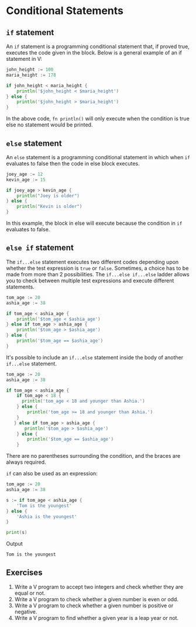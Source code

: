 # Conditional Statements

## `if` statement

An `if` statement is a programming conditional statement that, if proved true, executes the code given in the block. Below is a general example of an if statement in V:

```go
john_height := 100
maria_height := 178

if john_height < maria_height {
    println('$john_height < $maria_height')
} else {
    println('$john_height > $maria_height')
}
```

In the above code, `fn println()` will only execute when the condition is true else no statement would be printed.

## `else` statement

An `else` statement is a programming conditional statement in which when `if` evaluates to false then the code in else block executes.

```go
joey_age := 12
kevin_age := 15

if joey_age > kevin_age {
    println("Joey is older")
} else {
    println("Kevin is older")
}
```

In this example, the block in else will execute because the condition in `if` evaluates to false.

## `else if` statement

The `if...else` statement executes two different codes depending upon whether the test expression is `true` or `false`. Sometimes, a choice has to be made from more than 2 possibilities. The `if...else if...else` ladder allows you to check between multiple test expressions and execute different statements.

```go
tom_age := 20
ashia_age := 38

if tom_age < ashia_age {
    println('$tom_age < $ashia_age')
} else if tom_age > ashia_age {
    println('$tom_age > $ashia_age')
} else {
    println('$tom_age == $ashia_age')
}
```

It's possible to include an `if...else` statement inside the body of another `if...else` statement.

```go
tom_age := 20
ashia_age := 38

if tom_age < ashia_age {
    if tom_age < 18 {
      println('tom_age < 18 and younger than Ashia.')
    } else {
        println('tom_age >= 18 and younger than Ashia.')
    }
   } else if tom_age > ashia_age {
       println('$tom_age > $ashia_age')
    } else {
        println('$tom_age == $ashia_age')
    }
```

There are no parentheses surrounding the condition, and the braces are always required.

`if` can also be used as an expression:

```go
tom_age := 20
ashia_age := 38

s := if tom_age < ashia_age {
    'Tom is the youngest'
} else {
    'Ashia is the youngest'
}

print(s)
```

Output

```bash
Tom is the youngest
```

## Exercises

1. Write a V program to accept two integers and check whether they are equal or not.
2. Write a V program to check whether a given number is even or odd.
3. Write a V program to check whether a given number is positive or negative.
4. Write a V program to find whether a given year is a leap year or not.

